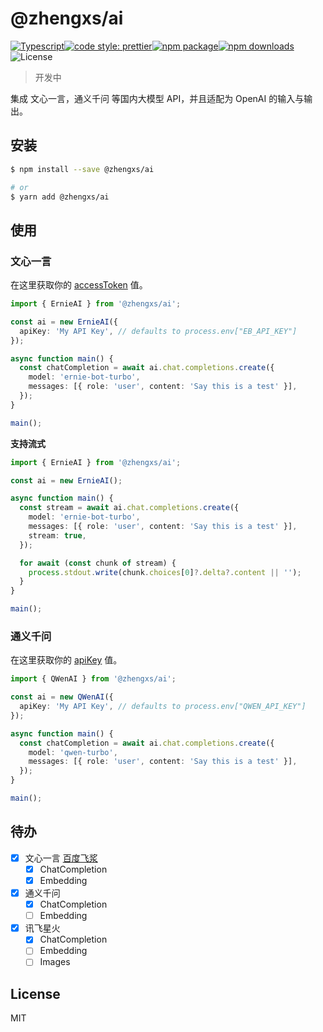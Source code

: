 # @zhengxs/ai

[![Typescript](https://img.shields.io/badge/lang-typescript-informational?style=flat-square)](https://www.typescriptlang.org)[![code style: prettier](https://img.shields.io/badge/code_style-prettier-ff69b4.svg?style=flat-square)](https://github.com/prettier/prettier)[![npm package](https://img.shields.io/npm/v/@zhengxs/ai.svg?style=flat-square)](https://www.npmjs.com/package/@zhengxs/ai)[![npm downloads](https://img.shields.io/npm/dt/@zhengxs/ai.svg?style=flat-square)](https://www.npmjs.com/package/@zhengxs/ai)![License](https://img.shields.io/npm/l/@zhengxs/ai.svg?style=flat-square)

> 开发中

集成 文心一言，通义千问 等国内大模型 API，并且适配为 OpenAI 的输入与输出。

## 安装

```sh
$ npm install --save @zhengxs/ai

# or
$ yarn add @zhengxs/ai
```

## 使用

### 文心一言

在这里获取你的 [accessToken](https://aistudio.baidu.com/index/accessToken) 值。

```ts
import { ErnieAI } from '@zhengxs/ai';

const ai = new ErnieAI({
  apiKey: 'My API Key', // defaults to process.env["EB_API_KEY"]
});

async function main() {
  const chatCompletion = await ai.chat.completions.create({
    model: 'ernie-bot-turbo',
    messages: [{ role: 'user', content: 'Say this is a test' }],
  });
}

main();
```

**支持流式**

```ts
import { ErnieAI } from '@zhengxs/ai';

const ai = new ErnieAI();

async function main() {
  const stream = await ai.chat.completions.create({
    model: 'ernie-bot-turbo',
    messages: [{ role: 'user', content: 'Say this is a test' }],
    stream: true,
  });

  for await (const chunk of stream) {
    process.stdout.write(chunk.choices[0]?.delta?.content || '');
  }
}

main();
```

### 通义千问

在这里获取你的 [apiKey](https://help.aliyun.com/zh/dashscope/developer-reference/activate-dashscope-and-create-an-api-key) 值。

```ts
import { QWenAI } from '@zhengxs/ai';

const ai = new QWenAI({
  apiKey: 'My API Key', // defaults to process.env["QWEN_API_KEY"]
});

async function main() {
  const chatCompletion = await ai.chat.completions.create({
    model: 'qwen-turbo',
    messages: [{ role: 'user', content: 'Say this is a test' }],
  });
}

main();
```

## 待办

- [x] 文心一言 [百度飞浆](https://aistudio.baidu.com/cooperate/yiyan)
  - [x] ChatCompletion
  - [x] Embedding
- [x] 通义千问
  - [x] ChatCompletion
  - [ ] Embedding
- [x] 讯飞星火
  - [x] ChatCompletion
  - [ ] Embedding
  - [ ] Images

## License

MIT
